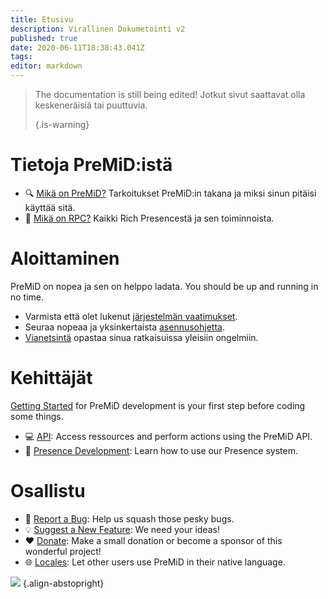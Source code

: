 ```yaml
---
title: Etusivu
description: Virallinen Dokumetointi v2
published: true
date: 2020-06-11T18:38:43.041Z
tags:
editor: markdown
---
```


> The documentation is still being edited! Jotkut sivut saattavat olla keskeneräisiä tai puuttuvia. 
> 
> {.is-warning}

# Tietoja PreMiD:istä
- :mag: [Mikä on PreMiD?](/about) Tarkoitukset PreMiD:in takana ja miksi sinun pitäisi käyttää sitä.
- :link: [Mikä on RPC?](https://discordapp.com/rich-presence) Kaikki Rich Presencestä ja sen toiminnoista.

# Aloittaminen

PreMiD on nopea ja sen on helppo ladata. You should be up and running in no time.

- Varmista että olet lukenut [järjestelmän vaatimukset](/install/requirements).
- Seuraa nopeaa ja yksinkertaista [asennusohjetta](/install).
- [Vianetsintä](/troubleshooting) opastaa sinua ratkaisuissa yleisiin ongelmiin.

# Kehittäjät

[Getting Started](/dev) for PreMiD development is your first step before coding some things.

- :computer: [API](/dev/api): Access ressources and perform actions using the PreMiD API.
- :wrench: [Presence Development](/dev/presence): Learn how to use our Presence system.

# Osallistu
- :bug: [Report a Bug](https://github.com/PreMiD): Help us squash those pesky bugs.
- :bulb: [Suggest a New Feature](https://discord.gg/WvfVZ8T): We need your ideas!
- :heart: [Donate](https://www.patreon.com/Timeraa): Make a small donation or become a sponsor of this wonderful project!
- :globe_with_meridians: [Locales](https://translate.premid.app): Let other users use PreMiD in their native language.

![](https://beta.premid.app/img/logo.2b414dc2.gif) {.align-abstopright}